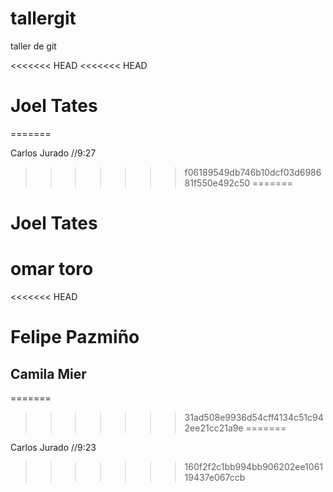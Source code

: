 # tallergit

taller de git

<!-- Carlos Jurado -->

<<<<<<< HEAD
<<<<<<< HEAD

# Joel Tates

=======

Carlos Jurado //9:27

> > > > > > > f06189549db746b10dcf03d698681f550e492c50
=======
# Joel Tates 
# omar toro
<<<<<<< HEAD
# Felipe Pazmiño
## Camila Mier
=======

>>>>>>> 31ad508e9936d54cff4134c51c942ee21cc21a9e
=======

Carlos Jurado //9:23

>>>>>>> 160f2f2c1bb994bb906202ee106119437e067ccb
